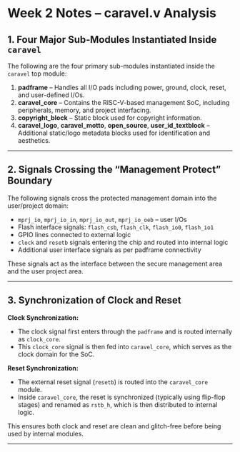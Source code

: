 
# Week 2 Notes – caravel.v Analysis

## 1. Four Major Sub‑Modules Instantiated Inside `caravel`

The following are the four primary sub-modules instantiated inside the `caravel` top module:

1. **padframe** – Handles all I/O pads including power, ground, clock, reset, and user-defined I/Os.
2. **caravel_core** – Contains the RISC-V-based management SoC, including peripherals, memory, and project interfacing.
3. **copyright_block** – Static block used for copyright information.
4. **caravel_logo**, **caravel_motto**, **open_source**, **user_id_textblock** – Additional static/logo metadata blocks used for identification and aesthetics.

---

## 2. Signals Crossing the “Management Protect” Boundary

The following signals cross the protected management domain into the user/project domain:

- `mprj_io`, `mprj_io_in`, `mprj_io_out`, `mprj_io_oeb` – user I/Os
- Flash interface signals: `flash_csb`, `flash_clk`, `flash_io0`, `flash_io1`
- GPIO lines connected to external logic
- `clock` and `resetb` signals entering the chip and routed into internal logic
- Additional user interface signals as per padframe connectivity

These signals act as the interface between the secure management area and the user project area.

---

## 3. Synchronization of Clock and Reset

**Clock Synchronization:**
- The clock signal first enters through the `padframe` and is routed internally as `clock_core`.
- This `clock_core` signal is then fed into `caravel_core`, which serves as the clock domain for the SoC.

**Reset Synchronization:**
- The external reset signal (`resetb`) is routed into the `caravel_core` module.
- Inside `caravel_core`, the reset is synchronized (typically using flip-flop stages) and renamed as `rstb_h`, which is then distributed to internal logic.

This ensures both clock and reset are clean and glitch-free before being used by internal modules.

---



